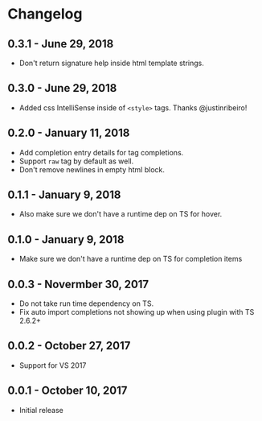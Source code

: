 # Changelog

## 0.3.1 - June 29, 2018
- Don't return signature help inside html template strings.

## 0.3.0 - June 29, 2018
- Added css IntelliSense inside of `<style>` tags. Thanks @justinribeiro!

## 0.2.0 - January 11, 2018
- Add completion entry details for tag completions.
- Support `raw` tag by default as well.
- Don't remove newlines in empty html block.

## 0.1.1 - January 9, 2018
- Also make sure we don't have a runtime dep on TS for hover.

## 0.1.0 - January 9, 2018
- Make sure we don't have a runtime dep on TS for completion items

## 0.0.3 - Novermber 30, 2017
- Do not take run time dependency on TS.
- Fix auto import completions not showing up when using plugin with TS 2.6.2+

## 0.0.2 - October 27, 2017
- Support for VS 2017

## 0.0.1 - October 10, 2017
- Initial release